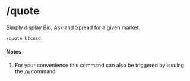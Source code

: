 # /quote

Simply display Bid, Ask and Spread for a given market.

``` bash
/quote btcusd
```

#### Notes

1. For your convenience this command can also be triggered by issuing the
`/q` command
